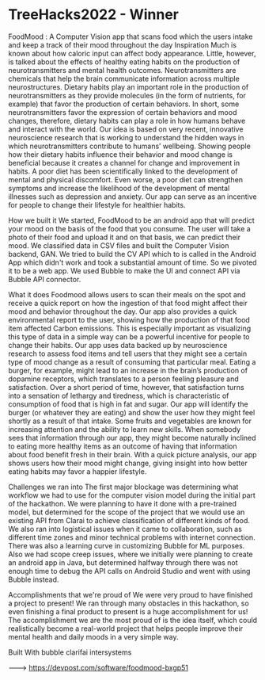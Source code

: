 # TreeHacks2022 - Winner
FoodMood : A Computer Vision app that scans food which the users intake and keep a track of their mood throughout the day 
Inspiration
Much is known about how caloric input can affect body appearance. Little, however, is talked about the effects of healthy eating habits on the production of neurotransmitters and mental health outcomes. Neurotransmitters are chemicals that help the brain communicate information across multiple neurostructures. Dietary habits play an important role in the production of neurotransmitters as they provide molecules (in the form of nutrients, for example) that favor the production of certain behaviors. In short, some neurotransmitters favor the expression of certain behaviors and mood changes, therefore, dietary habits can play a role in how humans behave and interact with the world. Our idea is based on very recent, innovative neuroscience research that is working to understand the hidden ways in which neurotransmitters contribute to humans’ wellbeing. Showing people how their dietary habits influence their behavior and mood change is beneficial because it creates a channel for change and improvement in habits. A poor diet has been scientifically linked to the development of mental and physical discomfort. Even worse, a poor diet can strengthen symptoms and increase the likelihood of the development of mental illnesses such as depression and anxiety. Our app can serve as an incentive for people to change their lifestyle for healthier habits.

How we built it
We started, FoodMood to be an android app that will predict your mood on the basis of the food that you consume. The user will take a photo of their food and upload it and on that basis, we can predict their mood. We classified data in CSV files and built the Computer Vision backend, GAN. We tried to build the CV API which to is called in the Android App which didn't work and took a substantial amount of time. So we pivoted it to be a web app. We used Bubble to make the UI and connect API via Bubble API connector.

What it does
Foodmood allows users to scan their meals on the spot and receive a quick report on how the ingestion of that food might affect their mood and behavior throughout the day. Our app also provides a quick environmental report to the user, showing how the production of that food item affected Carbon emissions. This is especially important as visualizing this type of data in a simple way can be a powerful incentive for people to change their habits. Our app uses data backed up by neuroscience research to assess food items and tell users that they might see a certain type of mood change as a result of consuming that particular meal. Eating a burger, for example, might lead to an increase in the brain’s production of dopamine receptors, which translates to a person feeling pleasure and satisfaction. Over a short period of time, however, that satisfaction turns into a sensation of lethargy and tiredness, which is characteristic of consumption of food that is high in fat and sugar. Our app will identify the burger (or whatever they are eating) and show the user how they might feel shortly as a result of that intake. Some fruits and vegetables are known for increasing attention and the ability to learn new skills. When somebody sees that information through our app, they might become naturally inclined to eating more healthy items as an outcome of having that information about food benefit fresh in their brain. With a quick picture analysis, our app shows users how their mood might change, giving insight into how better eating habits may favor a happier lifestyle.

Challenges we ran into
The first major blockage was determining what workflow we had to use for the computer vision model during the initial part of the hackathon. We were planning to have it done with a pre-trained model, but determined for the scope of the project that we would use an existing API from Clarai to achieve classification of different kinds of food. We also ran into logistical issues when it came to collaboration, such as different time zones and minor technical problems with internet connection. There was also a learning curve in customizing Bubble for ML purposes. Also we had scope creep issues, where we initially were planning to create an android app in Java, but determined halfway through there was not enough time to debug the API calls on Android Studio and went with using Bubble instead.

Accomplishments that we're proud of
We were very proud to have finished a project to present! We ran through many obstacles in this hackathon, so even finishing a final product to present is a huge accomplishment for us! The accomplishment we are the most proud of is the idea itself, which could realistically become a real-world project that helps people improve their mental health and daily moods in a very simple way.

Built With
bubble
clarifai
intersystems


---> https://devpost.com/software/foodmood-bxgp51
